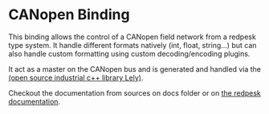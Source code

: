 # CANopen Binding

This binding allows the control of a CANopen field network from a redpesk type system.
It handle different formats natively (int, float, string...) but can also handle
custom formatting using custom decoding/encoding plugins.

It act as a master on the CANopen bus and is generated and handled
via the [(open source industrial c++ library Lely)](https://opensource.lely.com/canopen/).

Checkout the documentation from sources on docs folder
or on [the redpesk documentation](https://docs.redpesk.bzh/docs/en/master/redpesk-core/canopen/1-architecture_presentation.html).
